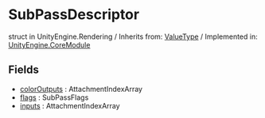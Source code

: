 # SubPassDescriptor
struct in UnityEngine.Rendering
 / Inherits from: <a href="https://docs.unity3d.com/6000.2/Documentation/ScriptReference/ValueType.html">ValueType</a> / Implemented in: <a href="https://docs.unity3d.com/6000.2/Documentation/ScriptReference/UnityEngine.CoreModule.html">UnityEngine.CoreModule</a>

## Fields
- <a href="https://docs.unity3d.com/6000.2/Documentation/ScriptReference/SubPassDescriptor-colorOutputs.html">colorOutputs</a> : AttachmentIndexArray
- <a href="https://docs.unity3d.com/6000.2/Documentation/ScriptReference/SubPassDescriptor-flags.html">flags</a> : SubPassFlags
- <a href="https://docs.unity3d.com/6000.2/Documentation/ScriptReference/SubPassDescriptor-inputs.html">inputs</a> : AttachmentIndexArray
